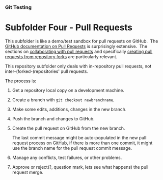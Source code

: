 
### Git Testing

# Subfolder **Four** - Pull Requests

This subfolder is like a demo/test sandbox for pull requests on GitHub.&nbsp; 
The [GitHub documentation on Pull Requests](https://docs.github.com/en/pull-requests) 
is surprisingly extensive.&nbsp; 
The sections on [collaborating with pull requests](https://docs.github.com/en/pull-requests/collaborating-with-pull-requests) 
and specifically [creating pull requests from repository forks](https://docs.github.com/en/pull-requests/collaborating-with-pull-requests/proposing-changes-to-your-work-with-pull-requests/creating-a-pull-request-from-a-fork) 
are particularly relevant.

This repository subfolder only deals with in-repository pull requests, not inter-(forked-)repositories' pull requests.

The process is:
1) Get a repository local copy on a development machine.
2) Create a branch with `git checkout newbranchname`.
3) Make some edits, additions, changes in the new branch.
4) Push the branch and changes to GitHub.
5) Create the pull request on GitHub from the new branch.

    The last commit message might be auto-populated in the new pull request process on GitHub, 
    if there is more than one commit, it might use the branch name for the pull request commit message.

6) Manage any conflicts, test failures, or other problems.
7) Approve or reject(?, question mark, lets see what happens) the pull request merge.
